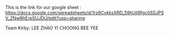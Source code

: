 This is the link for our google sheet : https://docs.google.com/spreadsheets/d/1rz8CykksXRD_59hUil9fgc0SSJPSV_ZNwRhErpSUJDU/edit?usp=sharing

Team Kirby:
LEE ZHAO YI 
CHOONG BEE YEE
